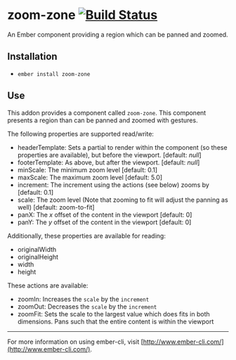 # zoom-zone [![Build Status](https://travis-ci.org/crazymykl/zoom-zone.svg)](https://travis-ci.org/crazymykl/zoom-zone)

An Ember component providing a region which can be panned and zoomed.

## Installation

* `ember install zoom-zone`

## Use

This addon provides a component called `zoom-zone`. This component presents a region than can be panned and zoomed with gestures.

The following properties are supported read/write:

* headerTemplate: Sets a partial to render within the component (so these properties are available), but before the viewport. [default: _null_]
* footerTemplate: As above, but after the viewport. [default: _null_]
* minScale: The minimum zoom level [default: 0.1]
* maxScale: The maximum zoom level [default: 5.0]
* increment: The increment using the actions (see below) zooms by [default: 0.1]
* scale: The zoom level (Note that zooming to fit will adjust the panning as well) [default: zoom-to-fit]
* panX: The _x_ offset of the content in the viewport [default: 0]
* panY: The _y_ offset of the content in the viewport [default: 0]

Additionally, these properties are available for reading:

* originalWidth
* originalHeight
* width
* height

These actions are available:

* zoomIn: Increases the `scale` by the `increment`
* zoomOut: Decreases the `scale` by the `increment`
* zoomFit: Sets the scale to the largest value which does fits in both dimensions. Pans such that the entire content is within the viewport

---

For more information on using ember-cli, visit [http://www.ember-cli.com/](http://www.ember-cli.com/).
